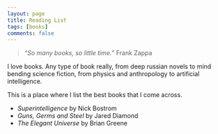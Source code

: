 ```yaml
---
layout: page
title: Reading List
tags: [books]
comments: false
---
```


> “*So many books, so little time.*”
> Frank Zappa 

I love books. Any type of book really, from deep russian novels to mind bending science fiction, from physics and anthropology to artificial intelligence.

This is a place where I list the best books that I come across.

* *Superintelligence* by Nick Bostrom
* *Guns, Germs and Steel* by Jared Diamond
* *The Elegant Universe* by Brian Greene
